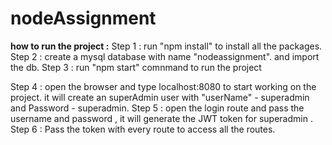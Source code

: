 # nodeAssignment

**how to run the project :**
Step 1 : run "npm install" to install all the packages.
Step 2 : create a mysql database with name "nodeassignment". and import the db.
Step 3 : run "npm start" comnmand to run the project

Step 4 : open the browser and type localhost:8080 to start working on the project. it will create an superAdmin user with 
      "userName" - superadmin and Password - superadmin.
Step 5 : open the login route and pass the username and password ,  it will generate the JWT token for superadmin .
Step 6 : Pass the token with every route to access all the routes.
